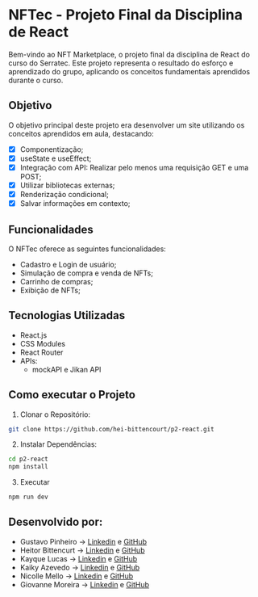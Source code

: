 # NFTec - Projeto Final da Disciplina de React
Bem-vindo ao NFT Marketplace, o projeto final da disciplina de React do curso do Serratec. Este projeto representa o resultado do esforço e aprendizado do grupo, aplicando os conceitos fundamentais aprendidos durante o curso.
## Objetivo
O objetivo principal deste projeto era desenvolver um site utilizando os conceitos aprendidos em aula, destacando:

- [x] Componentização;
- [x] useState e useEffect;
- [x] Integração com API: Realizar pelo menos uma requisição GET e uma POST;
- [x] Utilizar bibliotecas externas;
- [x] Renderização condicional;
- [x] Salvar informações em contexto;

## Funcionalidades
O NFTec oferece as seguintes funcionalidades:

- Cadastro e Login de usuário;
- Simulação de compra e venda de NFTs;
- Carrinho de compras;
- Exibição de NFTs;

## Tecnologias Utilizadas
- React.js
- CSS Modules
- React Router
- APIs:
  - mockAPI e Jikan API
 
## Como executar o Projeto
1. Clonar o Repositório:
```Bash
git clone https://github.com/hei-bittencourt/p2-react.git
```
2. Instalar Dependências:
```Bash
cd p2-react
npm install
```
3. Executar
```Bash
npm run dev
```

## Desenvolvido por:
- Gustavo Pinheiro   -> [Linkedin](https://www.linkedin.com/in/gustavopinheiro-/) e [GitHub](https://github.com/pinheir0g)
- Heitor Bittencurt  -> [Linkedin](https://www.linkedin.com/in/heitor-bittencourt/) e [GitHub](https://github.com/hei-bittencourt)
- Kayque Lucas       -> [Linkedin](https://www.linkedin.com/in/kayque-lucas-dev/) e [GitHub](https://github.com/KayqueLucas)
- Kaiky Azevedo      -> [Linkedin](https://www.linkedin.com/in/kaiky-azevedo-de-oliveira-a1b1492b8/) e [GitHub](https://github.com/kaikyazz)
- Nicolle Mello      -> [Linkedin](https://www.linkedin.com/in/nimello/) e [GitHub](https://github.com/nimello74)
- Giovanne Moreira   -> [Linkedin](https://www.linkedin.com/in/giovanne-moreira-1158b3266/?utm_source=share&utm_campaign=share_via&utm_content=profile&utm_medium=android_app) e [GitHub](https://github.com/GiovanneMoreiraHol)
